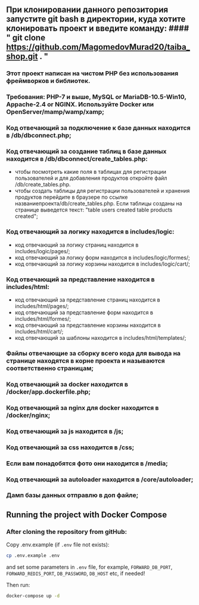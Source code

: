 ## При клонировании данного репозитория запустите git bash в директории, куда хотите клонировать проект и введите команду:  #### " git clone https://github.com/MagomedovMurad20/taiba_shop.git . "
### Этот проект написан на чистом PHP без использования фреймворков и библиотек. 

### Требования: PHP-7 и выше, MySQL or MariaDB-10.5-Win10, Appache-2.4 or NGINX. Используйте Docker или OpenServer/mamp/wamp/xamp;

### Код отвечающий за подключение к базе данных находится в /db/dbconnect.php;

### Код отвечающий за создание таблиц в базе данных находится в /db/dbconnect/create_tables.php:
- чтобы посмотреть какие поля в таблицах  для регистрации пользователей и для добавления продуктов
откройте файл /db/create_tables.php.
- чтобы создать таблицы для регистрации пользователей и хранения продуктов
перейдите в браузере по ссылке названиепроекта/db/create_tables.php. Если таблицы созданы на странице выведется текст: "table users created
table products created";

### Код отвечающий за логику находится в includes/logic:
- код отвечающий за логику страниц находится в includes/logic/pages/;
- код отвечающий за логику форм находится в includes/logic/formes/;
- код отвечающий за логику корзины находится в includes/logic/cart/;

### Код отвечающий за представление находится в includes/html:
- код отвечающий за представление страниц находится в includes/html/pages/;
- код отвечающий за представление форм находится в includes/html/formes/;
- код отвечающий за представление корзины находится в includes/html/cart/;
- код отвечающий за шаблоны находится в includes/html/templates/;

### Файлы отвечающие за сборку всего кода для вывода на странице находятся в корне проекта и называются соответственно страницам;

### Код отвечающий за docker находится в /docker/app.dockerfile.php;

### Код отвечающий за nginx для docker находится в /docker/nginx;

### Код отвечающий за js находится в /js;

### Код отвечающий за css находится в /css;

### Если вам понадобятся фото они находится в /media;

### Код отвечающий за autoloader находится в /core/autoloader;

### Дамп базы данных отправлю в доп файле;


## Running the project with Docker Compose

### After cloning the repository from gitHub:

Copy .env.example (if `.env` file not exists):

```bash
cp .env.example .env
```

and set some parameters in `.env` file,
for example, `FORWARD_DB_PORT`, `FORWARD_REDIS_PORT`, `DB_PASSWORD`, `DB_HOST` etc,
if needed!

Then run:

```bash
docker-compose up -d
```
